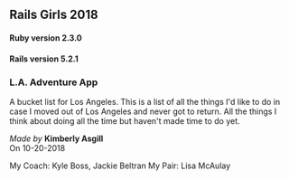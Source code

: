 ## Rails Girls 2018

#### Ruby version 2.3.0
#### Rails version 5.2.1

### L.A. Adventure App

A bucket list for Los Angeles. This is a list of all the things I'd like to do in case I moved out of Los Angeles and never got to return. All the things I think about doing all the time but haven't made time to do yet.

*Made by* **Kimberly Asgill**  
On 10-20-2018  

My Coach: Kyle Boss, Jackie Beltran
My Pair: Lisa McAulay
